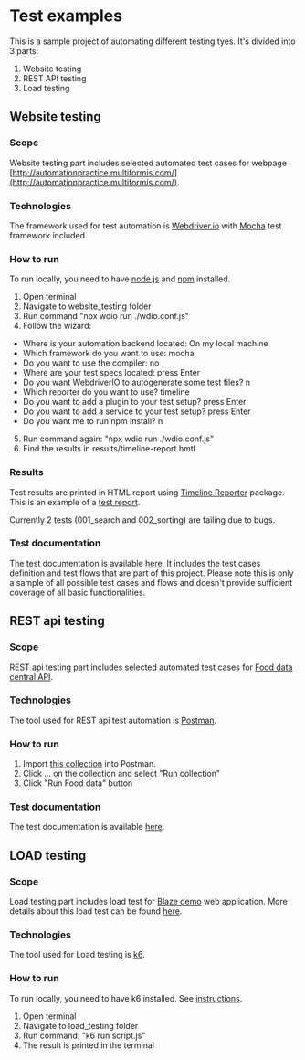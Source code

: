 # Test examples

This is a sample project of automating different testing tyes.
It's divided into 3 parts:
1. Website testing 
2. REST API testing
3. Load testing

## Website testing
### Scope
Website testing part includes selected automated test cases for webpage [http://automationpractice.multiformis.com/](http://automationpractice.multiformis.com/).

### Technologies
The framework used for test automation is [Webdriver.io](https://webdriver.io/) with [Mocha](https://mochajs.org/) test framework included. 

### How to run
To run locally, you need to have [node.js](https://nodejs.org/en/) and [npm](https://www.npmjs.com/) installed.

1. Open terminal 
2. Navigate to website_testing folder
3. Run command "npx wdio run ./wdio.conf.js"
4. Follow the wizard:
- Where is your automation backend located: On my local machine
- Which framework do you want to use: mocha
- Do you want to use the compiler: no
- Where are your test specs located: press Enter
- Do you want WebdriverIO to autogenerate some test files? n
- Which reporter do you want to use? timeline
- Do you want to add a plugin to your test setup? press Enter
- Do you want to add a service to your test setup? press Enter
- Do you want me to run npm install? n
5. Run command again: "npx wdio run ./wdio.conf.js"
6. Find the results in results/timeline-report.hmtl


### Results
Test results are printed in HTML report using [Timeline Reporter](https://webdriver.io/docs/wdio-timeline-reporter/) package. This is an example of a [test report](). 

Currently 2 tests (001_search and 002_sorting) are failing due to bugs.

### Test documentation
The test documentation is available [here](). It includes the test cases definition and test flows that are part of this project. Please note this is only a sample of all possible test cases and flows and doesn't provide sufficient coverage of all basic functionalities.

## REST api testing
### Scope
REST api testing part includes selected automated test cases for [Food data central API](https://fdc.nal.usda.gov/api-guide.html).

### Technologies
The tool used for REST api test automation is [Postman](https://www.postman.com/).

### How to run
1. Import [this collection]() into Postman. 
2. Click ... on the collection and select "Run collection"
3. Click "Run Food data" button

### Test documentation
The test documentation is available [here](https://github.com/Shugenya/testing_examples/blob/master/website_testing/docs/Test%20documentation.pdf).

## LOAD testing
### Scope
Load testing part includes load test for [Blaze demo](https://blazedemo.com) web application. 
More details about this load test can be found [here](https://github.com/Shugenya/testing_examples/blob/master/load_testing/README.md).

### Technologies
The tool used for Load testing is [k6](https://k6.io/docs/). 

### How to run
To run locally, you need to have k6 installed. See [instructions](https://k6.io/docs/getting-started/installation/).

1. Open terminal 
2. Navigate to load_testing folder
3. Run command: "k6 run script.js"
4. The result is printed in the terminal
